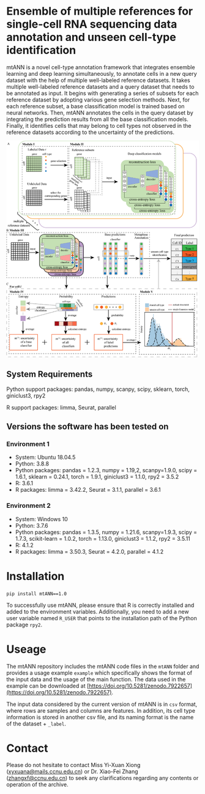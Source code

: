# Ensemble of multiple references for single-cell RNA sequencing data annotation and unseen cell-type identification

mtANN is a novel cell-type annotation framework
that integrates ensemble learning and deep learning
simultaneously, to annotate cells in a new query dataset with the help of multiple well-labeled reference datasets. It takes multiple well-labeled reference datasets and a query dataset that needs to be annotated as input. It begins with generating a series of subsets for each reference dataset by adopting various gene selection methods. Next, for each reference subset, a base classification model is trained based on neural networks. Then, mtANN annotates the cells in the query dataset by integrating the prediction results from all the base classification models. Finally, it identifies cells that may belong to cell types not observed in the reference datasets according to the uncertainty of the predictions.

![Figure1](Figure1.png)

## System Requirements

Python support packages: pandas, numpy, scanpy, scipy, sklearn, torch, giniclust3, rpy2

R support packages: limma, Seurat, parallel

## Versions the software has been tested on

### Environment 1
- System: Ubuntu 18.04.5
- Python: 3.8.8
- Python packages: pandas = 1.2.3, numpy = 1.19,2, scanpy=1.9.0, scipy = 1.6.1, sklearn = 0.24.1, torch = 1.9.1, giniclust3 = 1.1.0, rpy2 = 3.5.2
- R: 3.6.1
- R packages: limma = 3.42.2, Seurat = 3.1.1, parallel = 3.6.1

### Environment 2
- System: Windows 10
- Python: 3.7.6
- Python packages: pandas = 1.3.5, numpy = 1.21.6, scanpy=1.9.3, scipy = 1.7.3, scikit-learn = 1.0.2, torch = 1.13.0, giniclust3 = 1.1.2, rpy2 = 3.5.11
- R: 4.1.2
- R packages: limma = 3.50.3, Seurat = 4.2.0, parallel = 4.1.2

# Installation

`pip install mtANN==1.0`

To successfully use mtANN, please ensure that R is correctly installed and added to the environment variables. Additionally, you need to add a new user variable named `R_USER` that points to the installation path of the Python package `rpy2`.

# Useage
The mtANN repository includes the mtANN code files in the `mtANN` folder and provides a usage example `example` which specifically shows the format of the input data and the usage of the main function. The data used in the example can be downloaded at [https://doi.org/10.5281/zenodo.7922657](https://doi.org/10.5281/zenodo.7922657). 

The input data considered by the current version of mtANN is in `csv` format, where rows are samples and columns are features. In addition, its cell type information is stored in another csv file, and its naming format is the name of the dataset + `_label`.

 
# Contact

Please do not hesitate to contact Miss Yi-Xuan Xiong ([xyxuana@mails.ccnu.edu.cn](xyxuana@mails.ccnu.edu.cn)) or Dr. Xiao-Fei Zhang ([zhangxf@ccnu.edu.cn](zhangxf@ccnu.edu.cn)) to seek any clarifications regarding any contents or operation of the archive.



